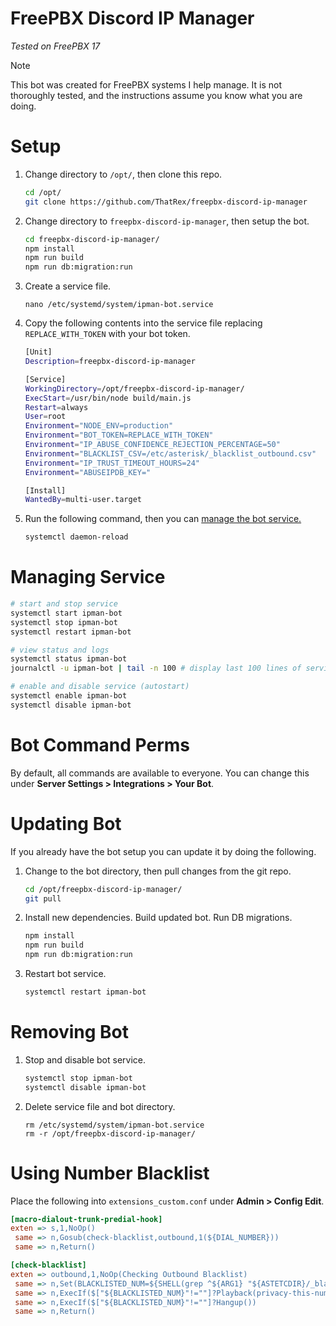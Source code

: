 # FreePBX Discord IP Manager

_Tested on FreePBX 17_

> [!NOTE]
> This bot was created for FreePBX systems I help manage. It is not thoroughly tested, and the instructions assume you know what you are doing.

# Setup

1. Change directory to `/opt/`, then clone this repo.

    ```bash
    cd /opt/
    git clone https://github.com/ThatRex/freepbx-discord-ip-manager

    ```

2. Change directory to `freepbx-discord-ip-manager`, then setup the bot.

    ```bash
    cd freepbx-discord-ip-manager/
    npm install
    npm run build
    npm run db:migration:run

    ```

3. Create a service file.
    ```
    nano /etc/systemd/system/ipman-bot.service

    ```
4. Copy the following contents into the service file replacing `REPLACE_WITH_TOKEN` with your bot token.

    ```bash
    [Unit]
    Description=freepbx-discord-ip-manager

    [Service]
    WorkingDirectory=/opt/freepbx-discord-ip-manager/
    ExecStart=/usr/bin/node build/main.js
    Restart=always
    User=root
    Environment="NODE_ENV=production"
    Environment="BOT_TOKEN=REPLACE_WITH_TOKEN"
    Environment="IP_ABUSE_CONFIDENCE_REJECTION_PERCENTAGE=50"
    Environment="BLACKLIST_CSV=/etc/asterisk/_blacklist_outbound.csv"
    Environment="IP_TRUST_TIMEOUT_HOURS=24"
    Environment="ABUSEIPDB_KEY="

    [Install]
    WantedBy=multi-user.target
    ```

5. Run the following command, then you can [manage the bot service.](#managing-service)

    ```bash
    systemctl daemon-reload

    ```

# Managing Service

```bash
# start and stop service
systemctl start ipman-bot
systemctl stop ipman-bot
systemctl restart ipman-bot

# view status and logs
systemctl status ipman-bot
journalctl -u ipman-bot | tail -n 100 # display last 100 lines of service log

# enable and disable service (autostart)
systemctl enable ipman-bot
systemctl disable ipman-bot
```
# Bot Command Perms

By default, all commands are available to everyone. You can change this under **Server Settings > Integrations > Your Bot**.

# Updating Bot
If you already have the bot setup you can update it by doing the following.
1. Change to the bot directory, then pull changes from the git repo.
    ```bash
    cd /opt/freepbx-discord-ip-manager/
    git pull

    ```
2. Install new dependencies. Build updated bot. Run DB migrations.
    ```bash
    npm install
    npm run build
    npm run db:migration:run

    ```
3. Restart bot service.
    ```bash
    systemctl restart ipman-bot

    ```
# Removing Bot
1. Stop and disable bot service.
    ```bash
    systemctl stop ipman-bot
    systemctl disable ipman-bot
    
    ```
2. Delete service file and bot directory.
    ```
    rm /etc/systemd/system/ipman-bot.service
    rm -r /opt/freepbx-discord-ip-manager/

    ```

# Using Number Blacklist

Place the following into `extensions_custom.conf` under **Admin > Config Edit**.

```ini
[macro-dialout-trunk-predial-hook]
exten => s,1,NoOp()
 same => n,Gosub(check-blacklist,outbound,1(${DIAL_NUMBER}))
 same => n,Return()

[check-blacklist]
exten => outbound,1,NoOp(Checking Outbound Blacklist)
 same => n,Set(BLACKLISTED_NUM=${SHELL(grep ^${ARG1} "${ASTETCDIR}/_blacklist_outbound.csv" | tr -d "\r\n")})
 same => n,ExecIf($["${BLACKLISTED_NUM}"!=""]?Playback(privacy-this-number-is&privacy-blacklisted))
 same => n,ExecIf($["${BLACKLISTED_NUM}"!=""]?Hangup())
 same => n,Return()
```